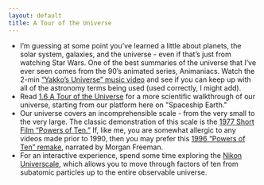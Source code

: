 ```yaml
---
layout: default
title: A Tour of the Universe
---
```


- I’m guessing at some point you’ve learned a little about planets, the solar system, galaxies, and the universe - even if that’s just from watching Star Wars. One of the best summaries of the universe that I’ve ever seen comes from the 90’s animated series, Animaniacs. Watch the 2-min [“Yakko’s Universe” music video](https://storage.googleapis.com/avh-astro-videos/Yakkos_Universe.mp4) and see if you can keep up with all of the astronomy terms being used (used correctly, I might add).
- Read [1.6 A Tour of the Universe](https://openstax.org/books/astronomy-2e/pages/1-6-a-tour-of-the-universe) for a more scientific walkthrough of our universe, starting from our platform here on "Spaceship Earth."  
- Our universe covers an incomprehensible scale - from the very small to the very large. The classic demonstration of this scale is the [1977 Short Film “Powers of Ten.”](https://youtu.be/0fKBhvDjuy0) If, like me, you are somewhat allergic to any videos made prior to 1990, then you may prefer this [1996 “Powers of Ten” remake](https://youtu.be/44cv416bKP4), narrated by Morgan Freeman.
- For an interactive experience, spend some time exploring the [Nikon Universcale](https://www.nikon.com/about/sp/universcale/scale.htm), which allows you to move through factors of ten from subatomic particles up to the entire observable universe. 

